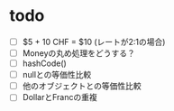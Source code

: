 # todo
- [ ] $5 + 10 CHF = $10 (レートが2:1の場合)
- [ ] Moneyの丸め処理をどうする？
- [ ] hashCode()
- [ ] nullとの等価性比較
- [ ] 他のオブジェクトとの等価性比較
- [ ] DollarとFrancの重複